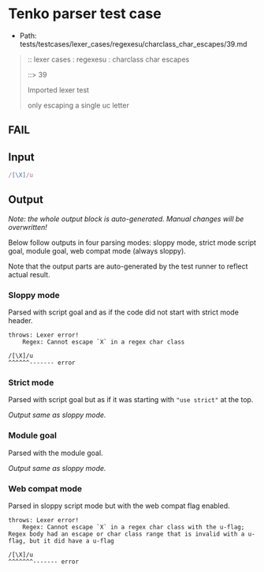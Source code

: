 # Tenko parser test case

- Path: tests/testcases/lexer_cases/regexesu/charclass_char_escapes/39.md

> :: lexer cases : regexesu : charclass char escapes
>
> ::> 39
>
> Imported lexer test
>
> only escaping a single uc letter

## FAIL

## Input

`````js
/[\X]/u
`````

## Output

_Note: the whole output block is auto-generated. Manual changes will be overwritten!_

Below follow outputs in four parsing modes: sloppy mode, strict mode script goal, module goal, web compat mode (always sloppy).

Note that the output parts are auto-generated by the test runner to reflect actual result.

### Sloppy mode

Parsed with script goal and as if the code did not start with strict mode header.

`````
throws: Lexer error!
    Regex: Cannot escape `X` in a regex char class

/[\X]/u
^^^^^^------- error
`````

### Strict mode

Parsed with script goal but as if it was starting with `"use strict"` at the top.

_Output same as sloppy mode._

### Module goal

Parsed with the module goal.

_Output same as sloppy mode._

### Web compat mode

Parsed in sloppy script mode but with the web compat flag enabled.

`````
throws: Lexer error!
    Regex: Cannot escape `X` in a regex char class with the u-flag; Regex body had an escape or char class range that is invalid with a u-flag, but it did have a u-flag

/[\X]/u
^^^^^^^------- error
`````


